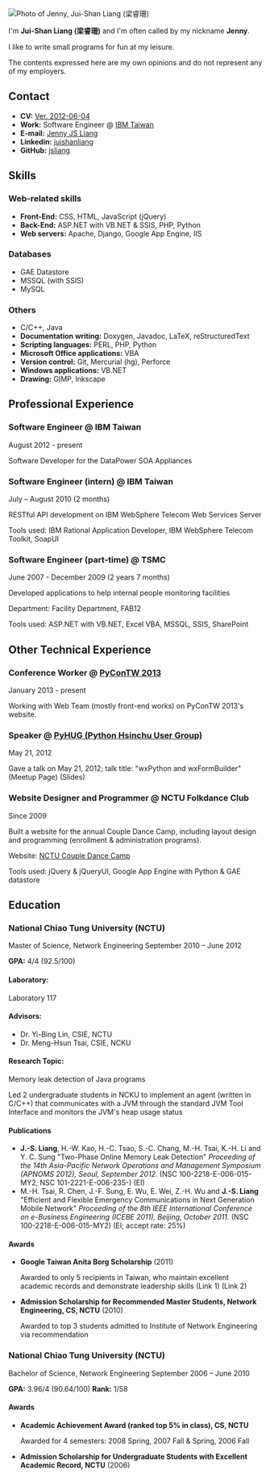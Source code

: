 
<img alt="Photo of Jenny, Jui-Shan Liang (梁睿珊)" src="http://www.gravatar.com/avatar/e200bf58d1fa8df717f5f8bc6bb0e95e?s=200">

I'm **Jui-Shan Liang (梁睿珊)** and I'm often called by my nickname **Jenny**.

I like to write small programs for fun at my leisure.

The contents expressed here are my own opinions and do not represent any of my employers.


## Contact ##

- **CV:** [Ver. 2012-06-04](../static/pdf/juishan_liang_cv_20120604.pdf)
- **Work:** Software Engineer @ [IBM Taiwan](http://www.ibm.com/tw/zh/)
- **E-mail:** [Jenny JS Liang](mailto:jenny@jsliang.com)
- **Linkedin:** [juishanliang](http://www.linkedin.com/in/juishanliang)
- **GitHub:** [jsliang](https://github.com/jsliang)


## Skills ##

### Web-related skills ###

- **Front-End:** CSS, HTML, JavaScript (jQuery)
- **Back-End:** ASP.NET with VB.NET & SSIS, PHP, Python
- **Web servers:** Apache, Django, Google App Engine, IIS

### Databases ###

- GAE Datastore
- MSSQL (with SSIS)
- MySQL

### Others ###
- C/C++, Java
- **Documentation writing:** Doxygen, Javadoc, LaTeX, reStructuredText
- **Scripting languages:** PERL, PHP, Python
- **Microsoft Office applications:** VBA
- **Version control:** Git, Mercurial (hg), Perforce
- **Windows applications:** VB.NET
- **Drawing:** GIMP, Inkscape


## Professional Experience ##

### Software Engineer @ IBM Taiwan ###

August 2012 - present

Software Developer for the DataPower SOA Appliances


### Software Engineer (intern) @ IBM Taiwan ###

July – August 2010 (2 months)

RESTful API development on IBM WebSphere Telecom Web Services Server

Tools used: IBM Rational Application Developer, IBM WebSphere Telecom Toolkit, SoapUI


### Software Engineer (part-time) @ TSMC ###

June 2007 - December 2009 (2 years 7 months)

Developed applications to help internal people monitoring facilities

Department: Facility Department, FAB12

Tools used: ASP.NET with VB.NET, Excel VBA, MSSQL, SSIS, SharePoint


## Other Technical Experience ##

### Conference Worker @ [PyConTW 2013](http://tw.pycon.org/2013) ###

January 2013 - present

Working with Web Team (mostly front-end works) on PyConTW 2013's website.

### Speaker @ [PyHUG (Python Hsinchu User Group)](http://www.meetup.com/pythonhug/) ###

May 21, 2012

Gave a talk on May 21, 2012; talk title: "wxPython and wxFormBuilder" (Meetup Page) (Slides)


### Website Designer and Programmer @ NCTU Folkdance Club ###

Since 2009

Built a website for the annual Couple Dance Camp, including layout design and programming (enrollment & administration programs).

Website: [NCTU Couple Dance Camp](http://nctucoupledance.appspot.com)

Tools used: jQuery & jQueryUI, Google App Engine with Python & GAE datastore


## Education ##

### National Chiao Tung University (NCTU) ###

Master of Science, Network Engineering 
September 2010 – June 2012

**GPA:** 4/4 (92.5/100)

#### Laboratory: ####
Laboratory 117

#### Advisors: ####

* Dr. Yi-Bing Lin, CSIE, NCTU
* Dr. Meng-Hsun Tsai, CSIE, NCKU

#### Research Topic:
Memory leak detection of Java programs

Led 2 undergraduate students in NCKU to implement an agent (written in C/C++) that communicates with a JVM through the standard JVM Tool Interface and monitors the JVM's heap usage status

#### Publications ####

* **J.-S. Liang**, H.-W. Kao, H.-C. Tsao, S.-C. Chang, M.-H. Tsai, K.-H. Li and Y. C. Sung "Two-Phase Online Memory Leak Detection" *Proceeding of the 14th Asia-Pacific Network Operations and Management Symposium (APNOMS 2012), Seoul, September 2012.* (NSC 100-2218-E-006-015-MY2, NSC 101-2221-E-006-235-) (EI)
* M.-H. Tsai, R. Chen, J.-F. Sung, E. Wu, E. Wei, Z.-H. Wu and **J.-S. Liang** "Efficient and Flexible Emergency Communications in Next Generation Mobile Network" *Proceeding of the 8th IEEE International Conference on e-Business Engineering (ICEBE 2011), Beijing, October 2011.* (NSC 100-2218-E-006-015-MY2) (EI; accept rate: 25%)

#### Awards ####

*   **Google Taiwan Anita Borg Scholarship** (2011)

    Awarded to only 5 recipients in Taiwan, who maintain excellent academic records and demonstrate leadership skills (Link 1) (Link 2)
*   **Admission Scholarship for Recommended Master Students, Network Engineering, CS, NCTU** (2010)

    Awarded to top 3 students admitted to Institute of Network Engineering via recommendation

### National Chiao Tung University (NCTU) ###

Bachelor of Science, Network Engineering 
September 2006 – June 2010

**GPA:** 3.96/4 (90.64/100)
**Rank:** 1/58

#### Awards ####

*   **Academic Achievement Award (ranked top 5% in class), CS, NCTU**

    Awarded for 4 semesters: 2008 Spring, 2007 Fall & Spring, 2006 Fall

*   **Admission Scholarship for Undergraduate Students with Excellent Academic Record, NCTU** (2006)
